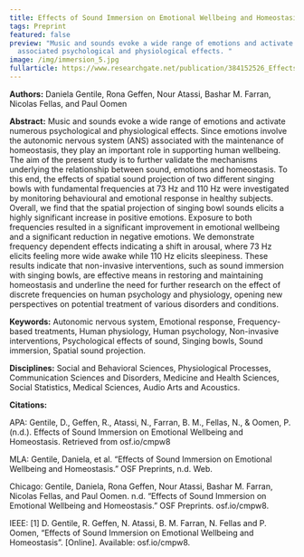 ```yaml
---
title: Effects of Sound Immersion on Emotional Wellbeing and Homeostasis
tags: Preprint
featured: false
preview: "Music and sounds evoke a wide range of emotions and activate numerous
  associated psychological and physiological effects. "
image: /img/immersion_5.jpg
fullarticle: https://www.researchgate.net/publication/384152526_Effects_of_Sound_Immersion_on_Emotional_Wellbeing_and_Homeostasis
---
```

**Authors:** Daniela Gentile, Rona Geffen, Nour Atassi, Bashar M. Farran, Nicolas Fellas, and Paul Oomen

**Abstract:** Music and sounds evoke a wide range of emotions and activate numerous psychological and physiological effects. Since emotions involve the autonomic nervous system (ANS) associated with the maintenance of homeostasis, they play an important role in supporting human wellbeing. The aim of the present study is to further validate the mechanisms underlying the relationship between sound, emotions and homeostasis. To this end, the effects of spatial sound projection of two different singing bowls with fundamental frequencies at 73 Hz and 110 Hz were investigated by monitoring behavioural and emotional response in healthy subjects. Overall, we find that the spatial projection of singing bowl sounds elicits a highly significant increase in positive emotions. Exposure to both frequencies resulted in a significant improvement in emotional wellbeing and a significant reduction in negative emotions. We demonstrate frequency dependent effects indicating a shift in arousal, where 73 Hz elicits feeling more wide awake while 110 Hz elicits sleepiness. These results indicate that non-invasive interventions, such as sound immersion with singing bowls, are effective means in restoring and maintaining homeostasis and underline the need for further research on the effect of discrete frequencies on human psychology and physiology, opening new perspectives on potential treatment of various disorders and conditions.

**Keywords:** Autonomic nervous system, Emotional response, Frequency-based treatments, Human physiology, Human psychology, Non-invasive interventions, Psychological effects of sound, Singing bowls, Sound immersion, Spatial sound projection.

**Disciplines:** Social and Behavioral Sciences, Physiological Processes, Communication Sciences and Disorders, Medicine and Health Sciences, Social Statistics, Medical Sciences, Audio Arts and Acoustics.

**Citations:**

APA: Gentile, D., Geffen, R., Atassi, N., Farran, B. M., Fellas, N., & Oomen, P. (n.d.). Effects of Sound Immersion on Emotional Wellbeing and Homeostasis. Retrieved from osf.io/cmpw8

MLA: Gentile, Daniela, et al. “Effects of Sound Immersion on Emotional Wellbeing and Homeostasis.” OSF Preprints, n.d. Web.

Chicago: Gentile, Daniela, Rona Geffen, Nour Atassi, Bashar M. Farran, Nicolas Fellas, and Paul Oomen. n.d. “Effects of Sound Immersion on Emotional Wellbeing and Homeostasis.” OSF Preprints. osf.io/cmpw8.

IEEE: \[1] D. Gentile, R. Geffen, N. Atassi, B. M. Farran, N. Fellas and P. Oomen, “Effects of Sound Immersion on Emotional Wellbeing and Homeostasis”. \[Online]. Available: osf.io/cmpw8.
